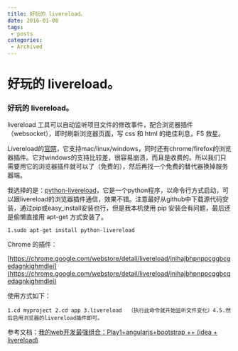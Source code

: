 ```yaml
---
title: 好玩的 livereload。
date: 2016-01-08
tags:
 - posts
categories: 
 - Archived
---
```

# 好玩的 livereload。



### 好玩的 livereload。

livereload 工具可以自动监听项目文件的修改事件，配合浏览器插件（websocket），即时刷新浏览器页面，写 css 和 html 的绝佳利息，F5 救星。

Livereload的[官网](http://livereload.com)，它支持mac/linux/windows，同时还有chrome/firefox的浏览器插件。它对windows的支持比较差，很容易崩溃，而且是收费的。所以我们只需要用它的浏览器插件就可以了（免费的），然后再找一个免费的替代器换掉服务器端。

我选择的是：[python-livereload](https://github.com/lepture/python-livereload)，它是一个python程序，以命令行方式启动，可以跟livereload的浏览器插件通信，效果不错。注意最好从github中下载源代码安装，通过pip或easy_install安装也行，但是我本机使用 pip 安装会有问题，最后还是偷懒直接用 apt-get 方式安装了。

```
1.sudo apt-get install python-livereload
```

Chrome 的插件： 

[https://chrome.google.com/webstore/detail/livereload/jnihajbhpnppcggbcgedagnkighmdlei](https://chrome.google.com/webstore/detail/livereload/jnihajbhpnppcggbcgedagnkighmdlei)

使用方式如下：

```
1.cd myproject 2.cd app 3.livereload  （执行此命令就开始监听文件变化）4.5.然后启用浏览器的livereload插件即可。
```

参考文档：[我的web开发最强组合：Play1+angularjs+bootstrap ++ (idea + livereload)](http://freewind.in/posts/1167-my-most-powerful-tools-for-web-dev-play1-angularjs-bootstrap-idea-livereload/)


